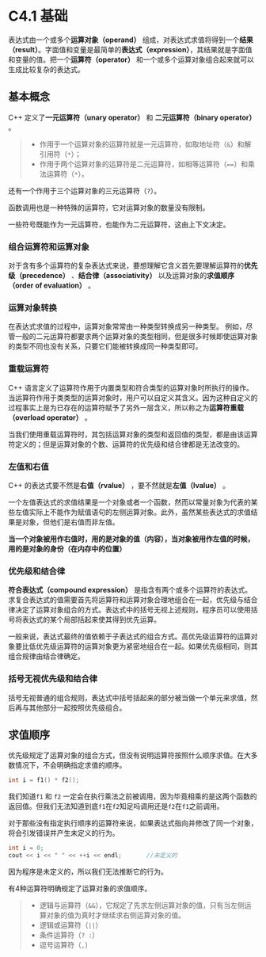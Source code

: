 # C4.1 基础
表达式由一个或多个**运算对象（operand）** 组成，对表达式求值将得到一个**结果（result）**。字面值和变量是最简单的**表达式（expression）**，其结果就是字面值和变量的值。把一个**运算符（operator）** 和一个或多个运算对象组合起来就可以生成比较复杂的表达式。

## 基本概念
C++ 定义了**一元运算符（unary operator）** 和 **二元运算符（binary operator）** 。
> - 作用于一个运算对象的运算符就是一元运算符，如取地址符（`&`）和解引用符（`*`）；
> - 作用于两个运算对象的运算符是二元运算符，如相等运算符（`==`）和乘法运算符（`*`）。

还有一个作用于三个运算对象的三元运算符（`?`）。

函数调用也是一种特殊的运算符，它对运算对象的数量没有限制。

一些符号既能作为一元运算符，也能作为二元运算符，这由上下文决定。
### 组合运算符和运算对象
对于含有多个运算符的复杂表达式来说，要想理解它含义首先要理解运算符的**优先级（precedence）** 、**结合律（associativity）** 以及运算对象的**求值顺序（order of evaluation）** 。

### 运算对象转换
在表达式求值的过程中，运算对象常常由一种类型转换成另一种类型。 例如，尽管一般的二元运算符都要求两个运算对象的类型相同，但是很多时候即使运算对象的类型不同也没有关系，只要它们能被转换成同一种类型即可。

### 重载运算符
C++ 语言定义了运算符作用于内置类型和符合类型的运算对象时所执行的操作。  
当运算符作用于类类型的运算对象时，用户可以自定义其含义。因为这种自定义的过程事实上是为已存在的运算符赋予了另外一层含义，所以称之为**运算符重载（overload operator）** 。

当我们使用重载运算符时，其包括运算对象的类型和返回值的类型，都是由该运算符定义的；但是运算对象的个数、运算符的优先级和结合律都是无法改变的。

### 左值和右值
C++ 的表达式要不然是**右值（rvalue）** ，要不然就是**左值（lvalue）** 。  

一个左值表达式的求值结果是一个对象或者一个函数，然而以常量对象为代表的某些左值实际上不能作为赋值语句的左侧运算对象。此外，虽然某些表达式的求值结果是对象，但他们是右值而非左值。

**当一个对象被用作右值时，用的是对象的值（内容），当对象被用作左值的时候，用的是对象的身份（在内存中的位置）**

### 优先级和结合律
**符合表达式（compound expression）** 是指含有两个或多个运算符的表达式。求复合表达式的值需要首先将运算符和运算对象合理地组合在一起，优先级与结合律决定了运算对象组合的方式。表达式中的括号无视上述规则，程序员可以使用括号将表达式的某个局部括起来使其得到优先运算。

一般来说，表达式最终的值依赖于子表达式的组合方式。高优先级运算符的运算对象要比低优先级运算符的运算对象更为紧密地组合在一起。如果优先级相同，则其组合规律由结合律确定。

### 括号无视优先级和结合律
括号无视普通的组合规则，表达式中括号括起来的部分被当做一个单元来求值，然后再与其他部分一起按照优先级组合。

## 求值顺序
优先级规定了运算对象的组合方式，但没有说明运算符按照什么顺序求值。在大多数情况下，不会明确指定求值的顺序。
```cpp
int i = f1() * f2();
```

我们知道`f1` 和 `f2` 一定会在执行乘法之前被调用，因为毕竟相乘的是这两个函数的返回值。但我们无法知道到底`f1`在`f2`知足吗调用还是`f2`在`f1`之前调用。

对于那些没有指定执行顺序的运算符来说，如果表达式指向并修改了同一个对象，将会引发错误并产生未定义的行为。
```cpp
int i = 0;
cout << i << " " << ++i << endl;       //未定义的
```

因为程序是未定义的，所以我们无法推断它的行为。

有4种运算符明确规定了运算对象的求值顺序。
> - 逻辑与运算符（`&&`），它规定了先求左侧运算对象的值，只有当左侧运算对象的值为真时才继续求右侧运算对象的值。
> - 逻辑或运算符（`||`）
> - 条件运算符（`? :`）
> - 逗号运算符（`,`）

